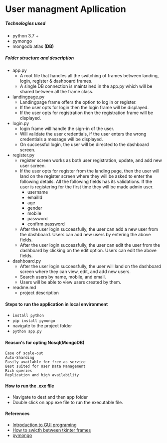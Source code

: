 # User managment Apllication

##### Technologies used
- python 3.7 +
- pymongo
- mongodb atlas **(DB)**

##### Folder structure and description
- app.py
    - A root file that handles all the switching of frames between landing, login, register & dashboard frames.
    - A single DB connection is maintained in the app.py which will be shared between all the frame class.
- landingpage.py
    - Landingpage frame offers the option to log in or register.
    - If the user opts for login then the login frame will be displayed.
    - If the user opts for registration then the registration frame will be displayed.
- login.py
    - login frame will handle the sign-in of the user.
    - Will validate the user credentials, if the user enters the wrong credentials a message will be displayed.
    - On successful login, the user will be directed to the dashboard screen.
- register.py
    - register screen works as both user registration, update, and add new user screen.
    - If the user opts for register from the landing page, then the user will land on the register screen where they will be asked to enter the following details. All the following fields has its validations. If the user is registering for the first time they will be made admin user.
        - username
        - emailId
        - age
        - gender
        - mobile
        - password
        - confirm password
    - After the user login successfully, the user can add a new user from the dashboard. Users can add new users by entering the above fields.
    - After the user login successfully, the user can edit the user from the dashboard by clicking on the edit option. Users can edit the above fields.
- dashboard.py
    - After the user login successfully, the user will land on the dashboard screen where they can view, edit, and add new users.
    - Search users by name, mobile, and email.
    - Users will be able to view users created by them.
- readme.md
    - project description

#### Steps to run the application in local environment
- ``install python``
- ``pip install pymongo``
- navigate to the project folder
- ``python app.py``

#### Reason's for opting Nosql(MongoDB)
    Ease of scale-out 
    Auto-Sharding
    Easily available for free as service
    Best suited for User Data Management
    Rich queries
    Replication and high availability

#### How to run the .exe file
- Navigate to dest and then app folder
- Double click on app.exe file to run the executable file.

#### References
- [Introduction to GUI programing](https://python-textbok.readthedocs.io/en/1.0/Introduction_to_GUI_Programming.html) 
- [How to swicth between tkinter frames](https://stackoverflow.com/questions/7546050/switch-between-two-frames-in-tkinter#:~:text=One%20way%20to%20switch%20frames,use%20any%20generic%20Frame%20class.)
- [pymongo](https://api.mongodb.com/python/current/tutorial.html)
    
    
